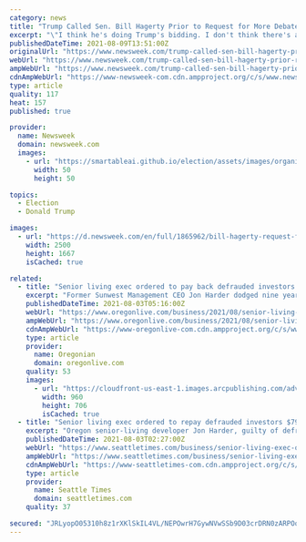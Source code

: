 ```yaml
---
category: news
title: "Trump Called Sen. Bill Hagerty Prior to Request for More Debate on Infrastructure Bill"
excerpt: "\"I think he's doing Trump's bidding. I don't think there's any doubt about it,\" said Senator Jon Tester of Montana."
publishedDateTime: 2021-08-09T13:51:00Z
originalUrl: "https://www.newsweek.com/trump-called-sen-bill-hagerty-prior-request-more-debate-infrastructure-bill-1617471"
webUrl: "https://www.newsweek.com/trump-called-sen-bill-hagerty-prior-request-more-debate-infrastructure-bill-1617471"
ampWebUrl: "https://www.newsweek.com/trump-called-sen-bill-hagerty-prior-request-more-debate-infrastructure-bill-1617471?amp=1"
cdnAmpWebUrl: "https://www-newsweek-com.cdn.ampproject.org/c/s/www.newsweek.com/trump-called-sen-bill-hagerty-prior-request-more-debate-infrastructure-bill-1617471?amp=1"
type: article
quality: 117
heat: 157
published: true

provider:
  name: Newsweek
  domain: newsweek.com
  images:
    - url: "https://smartableai.github.io/election/assets/images/organizations/newsweek.com-50x50.jpg"
      width: 50
      height: 50

topics:
  - Election
  - Donald Trump

images:
  - url: "https://d.newsweek.com/en/full/1865962/bill-hagerty-request-further-debate.jpg"
    width: 2500
    height: 1667
    isCached: true

related:
  - title: "Senior living exec ordered to pay back defrauded investors $79 million after Donald Trump commutes prison sentence"
    excerpt: "Former Sunwest Management CEO Jon Harder dodged nine years of prison time when then-President Donald Trump commuted his sentence in January."
    publishedDateTime: 2021-08-03T05:16:00Z
    webUrl: "https://www.oregonlive.com/business/2021/08/senior-living-exec-ordered-to-pay-back-defrauded-investors-79-million-after-donald-trump-commutes-prison-sentence.html"
    ampWebUrl: "https://www.oregonlive.com/business/2021/08/senior-living-exec-ordered-to-pay-back-defrauded-investors-79-million-after-donald-trump-commutes-prison-sentence.html?outputType=amp"
    cdnAmpWebUrl: "https://www-oregonlive-com.cdn.ampproject.org/c/s/www.oregonlive.com/business/2021/08/senior-living-exec-ordered-to-pay-back-defrauded-investors-79-million-after-donald-trump-commutes-prison-sentence.html?outputType=amp"
    type: article
    provider:
      name: Oregonian
      domain: oregonlive.com
    quality: 53
    images:
      - url: "https://cloudfront-us-east-1.images.arcpublishing.com/advancelocal/5MAZLYNOC5BNNJ7ETFZ7W3BVQI.jpg"
        width: 960
        height: 706
        isCached: true
  - title: "Senior living exec ordered to repay defrauded investors $79M although Donald Trump commuted prison sentence"
    excerpt: "Oregon senior-living developer Jon Harder, guilty of defrauding 1,200 investors out of about $120 million, must pay more than $79 million in restitution, a federal judge ruled. Harder's sentence was commuted in January by then-President Donald Trump."
    publishedDateTime: 2021-08-03T02:27:00Z
    webUrl: "https://www.seattletimes.com/business/senior-living-exec-ordered-to-repay-defrauded-investors-79m-although-donald-trump-commuted-prison-sentence/"
    ampWebUrl: "https://www.seattletimes.com/business/senior-living-exec-ordered-to-repay-defrauded-investors-79m-although-donald-trump-commuted-prison-sentence/?amp=1"
    cdnAmpWebUrl: "https://www-seattletimes-com.cdn.ampproject.org/c/s/www.seattletimes.com/business/senior-living-exec-ordered-to-repay-defrauded-investors-79m-although-donald-trump-commuted-prison-sentence/?amp=1"
    type: article
    provider:
      name: Seattle Times
      domain: seattletimes.com
    quality: 37

secured: "JRLyopO05310h8z1rXKlSkIL4VL/NEPOwrH7GywNVwSSb9D03crDRN0zARPOq+8oWO0erJxb/jzLr0XhfbF4PAJa4Q/d94BdIXiDIexqeJ3n06TB5SYO3lPAYXGGpihQQeRS1WpMWAkLQnszOlhMorzx8s4ePFsci0NZYv8HgRFBiQc8AQshjtCZ6dMvG61dgsJwt/U/dd0hi2FE48JopWHFJGbHyyuTpxg3QMNPMUe8bYTb4mvcgVS8Y540U2IwQbBLSzOqyuLkyiO1NKVwfe626oGqoPIjSGW1FgRIemKLT8/fmtcWbN/bchYq8aZChzPi9oi4IjjNZjTfvBa2h8hLqhi190Dcjvtw8d5lpDo=;71rhDFQxwmdowlD7RCXG0Q=="
---
```


